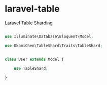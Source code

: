 # laravel-table
Laravel Table Sharding

```php

use Illuminate\Database\Eloquent\Model;

use OkamiChen\TableShard\Traits\TableShard;


class User extends Model {
    
    use TableShard;

}

```